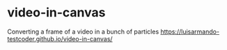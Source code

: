 # video-in-canvas
Converting a frame of a video in a bunch of particles
https://luisarmando-testcoder.github.io/video-in-canvas/